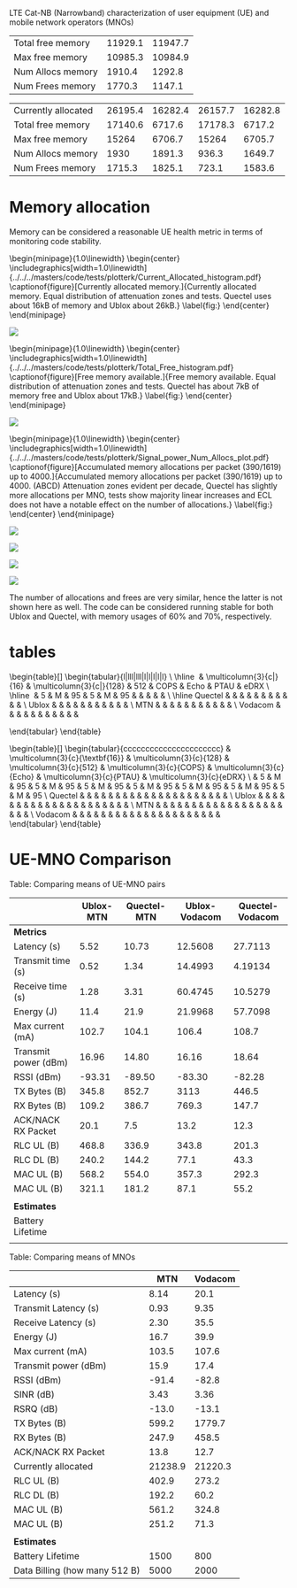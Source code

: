 LTE Cat-NB (Narrowband) characterization of user equipment (UE) and mobile network operators (MNOs)



|      |      |      |
| ---- | ---- | ---- |
| Total free memory    | 11929.1 | 11947.7 |
| Max free memory      | 10985.3 | 10984.9 |
| Num Allocs memory    | 1910.4  | 1292.8  |
| Num Frees memory     | 1770.3  | 1147.1  |



|      |      |      |      |      |
| ---- | ---- | ---- | ---- | ---- |
| Currently allocated   | 26195.4   | 16282.4     | 26157.7       | 16282.8         |
| Total free memory    | 17140.6   | 6717.6    | 17178.3       | 6717.2         |
| Max free memory      | 15264     | 6706.7    | 15264         | 6705.7         |
| Num Allocs memory    | 1930      | 1891.3     | 936.3       | 1649.7        |
| Num Frees memory     | 1715.3   | 1825.1    | 723.1      | 1583.6        |



# Memory allocation

Memory can be considered a reasonable UE health metric in terms of monitoring code stability.

\begin{minipage}{1.0\linewidth}
\begin{center}
\includegraphics[width=1.0\linewidth]{../../../masters/code/tests/plotterk/Current_Allocated_histogram.pdf}
\captionof{figure}[Currently allocated memory.]{Currently allocated memory. Equal distribution of attenuation zones and tests. Quectel uses about 16kB of memory and Ublox about 26kB.}
\label{fig:}
\end{center}
\end{minipage}

![](../../../masters/code/tests/plotterk/Current_Allocated_histogram.png)

\begin{minipage}{1.0\linewidth}
\begin{center}
\includegraphics[width=1.0\linewidth]{../../../masters/code/tests/plotterk/Total_Free_histogram.pdf}
\captionof{figure}[Free memory available.]{Free memory available. Equal distribution of attenuation zones and tests. Quectel has about 7kB of memory free and Ublox about 17kB.}
\label{fig:}
\end{center}
\end{minipage}

![](../../../masters/code/tests/plotterk/Total_Free_histogram.png)

\begin{minipage}{1.0\linewidth}
\begin{center}
\includegraphics[width=1.0\linewidth]{../../../masters/code/tests/plotterk/Signal_power_Num_Allocs_plot.pdf}
\captionof{figure}[Accumulated memory allocations per packet (390/1619) up to 4000.]{Accumulated memory allocations per packet (390/1619) up to 4000. (ABCD) Attenuation zones evident per decade, Quectel has slightly more allocations per MNO, tests show majority linear increases and ECL does not have a notable effect on the number of allocations.}
\label{fig:}
\end{center}
\end{minipage}

![](../../../masters/code/tests/plotterk/Signal_power_Num_Allocs_plot.png)

![](../../../masters/code/tests/plotterk/Num_Allocs_histogram.png)

![](../../../masters/code/tests/plotterk/Signal_power_Num_Frees_plot.png)

![](../../../masters/code/tests/plotterk/Num_Frees_histogram.png)

The number of allocations and frees are very similar, hence the latter is not shown here as well. The code can be considered running stable for both Ublox and Quectel, with memory usages of 60% and 70%, respectively.

# tables

<!--\begin{tabular}{l|lll|lll|l|l|l|l|l}-->

\begin{table}[]
\begin{tabular}{l|lll|lll|l|l|l|l|l}
    \\ \hline
​        & \multicolumn{3}{c|}{16} & \multicolumn{3}{c|}{128} & 512 & COPS & Echo & PTAU & eDRX \\ \hline
​        & 5      & M     & 95     & 5      & M      & 95     &     &      &      &      &      \\ \hline
Quectel &        &       &        &        &        &        &     &      &      &      &      \\
Ublox   &        &       &        &        &        &        &     &      &      &      &      \\
MTN     &        &       &        &        &        &        &     &      &      &      &      \\
Vodacom &        &       &        &        &        &        &     &      &      &      &     

\end{tabular}
\end{table}



\begin{table}[]
\begin{tabular}{cccccccccccccccccccccc}
        & \multicolumn{3}{c}{\textbf{16}} & \multicolumn{3}{c}{128} & \multicolumn{3}{c}{512} & \multicolumn{3}{c}{COPS} & \multicolumn{3}{c}{Echo} & \multicolumn{3}{c}{PTAU} & \multicolumn{3}{c}{eDRX} \\
        & 5        & M        & 95        & 5      & M     & 95     & 5      & M     & 95     & 5      & M      & 95     & 5      & M      & 95     & 5      & M      & 95     & 5      & M      & 95     \\
Quectel &          &          &           &        &       &        &        &       &        &        &        &        &        &        &        &        &        &        &        &        &        \\
Ublox   &          &          &           &        &       &        &        &       &        &        &        &        &        &        &        &        &        &        &        &        &        \\
MTN     &          &          &           &        &       &        &        &       &        &        &        &        &        &        &        &        &        &        &        &        &        \\
Vodacom &          &          &           &        &       &        &        &       &        &        &        &        &        &        &        &        &        &        &        &        &       
\end{tabular}
\end{table}



# UE-MNO Comparison

Table: Comparing means of UE-MNO pairs

|                      | Ublox-MTN | Quectel-MTN | Ublox-Vodacom | Quectel-Vodacom |
| -------------------- | --------- | ----------- | ------------- | --------------- |
| **Metrics**          |           |             |               |                 |
| Latency (s)          | 5.52      | 10.73       | 12.5608       | 27.7113         |
| Transmit time (s)    | 0.52      | 1.34        | 14.4993       | 4.19134         |
| Receive time (s)     | 1.28      | 3.31        | 60.4745       | 10.5279         |
| Energy (J)           | 11.4      | 21.9        | 21.9968       | 57.7098         |
| Max current (mA)     | 102.7     | 104.1       | 106.4         | 108.7           |
| Transmit power (dBm) | 16.96     | 14.80       | 16.16         | 18.64           |
| RSSI (dBm)           | -93.31    | -89.50      | -83.30        | -82.28          |
| TX Bytes (B)         | 345.8     | 852.7       | 3113          | 446.5           |
| RX Bytes (B)         | 109.2     | 386.7       | 769.3         | 147.7           |
| ACK/NACK RX Packet   | 20.1      | 7.5         | 13.2          | 12.3            |
| RLC UL (B)           | 468.8     | 336.9       | 343.8         | 201.3           |
| RLC DL (B)           | 240.2     | 144.2       | 77.1          | 43.3            |
| MAC UL (B)           | 568.2     | 554.0       | 357.3         | 292.3           |
| MAC UL (B)           | 321.1     | 181.2       | 87.1          | 55.2            |
|                      |           |             |               |                 |
| **Estimates**        |           |             |               |                 |
| Battery Lifetime     |           |             |               |                 |
|                      |           |             |               |                 |

Table: Comparing means of MNOs

|                               | MTN     | Vodacom |
| ----------------------------- | ------- | ------- |
| Latency (s)                   | 8.14    | 20.1    |
| Transmit Latency (s)          | 0.93    | 9.35    |
| Receive Latency (s)           | 2.30    | 35.5    |
| Energy (J)                    | 16.7    | 39.9    |
| Max current (mA)              | 103.5   | 107.6   |
| Transmit power (dBm)          | 15.9    | 17.4    |
| RSSI (dBm)                    | -91.4   | -82.8   |
| SINR (dB)                     | 3.43    | 3.36    |
| RSRQ (dB)                     | -13.0   | -13.1   |
| TX Bytes (B)                  | 599.2   | 1779.7  |
| RX Bytes (B)                  | 247.9   | 458.5   |
| ACK/NACK RX Packet            | 13.8    | 12.7    |
| Currently allocated           | 21238.9 | 21220.3 |
| RLC UL (B)                    | 402.9   | 273.2   |
| RLC DL (B)                    | 192.2   | 60.2    |
| MAC UL (B)                    | 561.2   | 324.8   |
| MAC UL (B)                    | 251.2   | 71.3    |
|                               |         |         |
| **Estimates**                 |         |         |
| Battery Lifetime              | 1500    | 800     |
| Data Billing (how many 512 B) | 5000    | 2000    |



# 